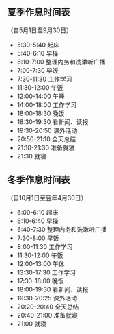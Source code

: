 ## 夏季作息时间表
（自5月1日至9月30日）
- 5:30-5:40 起床
- 5:40-6:10 早操
- 6:10-7:00 整理内务和洗漱听广播
- 7:00-7:30 早饭
- 7:30-11:30 工作学习
- 11:30-12:00 午饭
- 12:00-14:00 午睡
- 14:00-18:00 工作学习
- 18:00-18:30 晚饭
- 18:30-19:30 看新闻、读报
- 19:30-20:50 课外活动
- 20:50-21:10 全天总结
- 21:10-21:30 准备就寝
- 21:30 就寝

## 冬季作息时间表
（自10月1日至翌年4月30日）
- 6:00-6:10 起床
- 6:10-6:40 早操
- 6:40-7:30 整理内务和洗漱听广播
- 7:30-8:00 早饭
- 8:00-11:30 工作学习
- 11:30-12:00 午饭
- 12:00-13:00 午休
- 13:30-17:30 工作学习
- 17:30-18:00 晚饭
- 18:00-19:30 看新闻、读报
- 19:30-20:25 课外活动
- 20:20-20:40 全天总结
- 20:40-21:00 准备就寝
- 21:00 就寝
